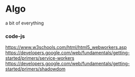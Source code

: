 # Algo
a bit of everything
  
### code-js

https://www.w3schools.com/html/html5_webworkers.asp
https://developers.google.com/web/fundamentals/getting-started/primers/service-workers
https://developers.google.com/web/fundamentals/getting-started/primers/shadowdom



